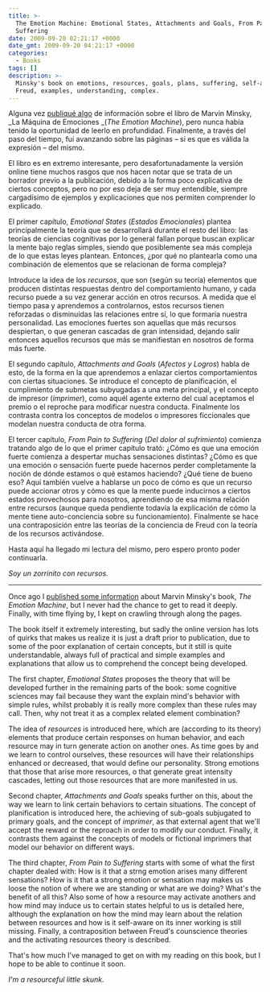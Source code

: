 ```yaml
---
title: >-
  The Emotion Machine: Emotional States, Attachments and Goals, From Pain to
  Suffering
date: 2009-09-20 02:21:17 +0000
date_gmt: 2009-09-20 04:21:17 +0000
categories:
  - Books
tags: []
description: >-
  Minsky's book on emotions, resources, goals, plans, suffering, self-awareness,
  Freud, examples, understanding, complex.
---
```



Alguna vez [publiqué algo](https://blog.alphasmanifesto.com.ar/2008/08/05/link-del-dia-la-maquina-de-emociones/) de información sobre el libro de Marvin Minsky, _La Máquina de Emociones _(_The Emotion Machine_), pero nunca había tenido la oportunidad de leerlo en profundidad. Finalmente, a través del paso del tiempo, fui avanzando sobre las páginas &ndash; si es que es válida la expresión &ndash; del mismo.

El libro es en extremo interesante, pero desafortunadamente la versión online tiene muchos rasgos que nos hacen notar que se trata de un borrador previo a la publicación, debido a la forma poco explicativa de ciertos conceptos, pero no por eso deja de ser muy entendible, siempre cargadísimo de ejemplos y explicaciones que nos permiten comprender lo explicado.

El primer capítulo, _Emotional States_ (_Estados Emocionales_) plantea principalmente la teoría que se desarrollará durante el resto del libro: las teorías de ciencias cognitivas por lo general fallan porque buscan explicar la mente bajo reglas simples, siendo que posiblemente sea más compleja de lo que estas leyes plantean. Entonces,  ¿por qué no plantearla como una combinación de elementos que se relacionan de forma compleja?

Introduce la idea de los _recursos_, que son (según su teoría) elementos que producen distintas respuestas dentro del comportamiento humano, y cada recurso puede a su vez generar acción en otros recursos. A medida que el tiempo pasa y aprendemos a controlarnos, estos recursos tienen reforzadas o disminuidas las relaciones entre sí, lo que formaría nuestra personalidad. Las emociones fuertes son aquellas que más recursos despiertan, o que generan cascadas de gran intensidad, dejando salir entonces aquellos recursos que más se manifiestan en nosotros de forma más fuerte.

El segundo capítulo, _Attachments and Goals_ (_Afectos y Logros_) habla de esto, de la forma en la que aprendemos a enlazar ciertos comportamientos con ciertas situaciones. Se introduce el concepto de planificación, el cumplimiento de submetas subyugadas a una meta principal, y el concepto de impresor (_imprimer_), como aquél agente externo del cual aceptamos el premio o el reproche para modificar nuestra conducta. Finalmente los contrasta contra los conceptos de modelos o impresores ficcionales que modelan nuestra conducta de otra forma.

El tercer capítulo, _From Pain to Suffering_ (_Del dolor al sufrimiento_) comienza tratando algo de lo que el primer capítulo trató:  ¿Cómo es que una emoción fuerte comienza a despertar muchas sensaciones distintas?  ¿Cómo es que una emoción o sensación fuerte puede hacernos perder completamente la noción de dónde estamos o qué estamos haciendo?  ¿Qué tiene de bueno eso? Aquí también vuelve a hablarse un poco de cómo es que un recurso puede accionar otros y cómo es que la mente puede inducirnos a ciertos estados provechosos para nosotros, aprendiendo de esa misma relación entre recursos (aunque queda pendiente todavía la explicación de cómo la mente tiene auto-conciencia sobre su funcionamiento). Finalmente se hace una contraposición entre las teorías de la conciencia de Freud con la teoría de los recursos activándose.

Hasta aquí ha llegado mi lectura del mismo, pero espero pronto poder continuarla.

_Soy un zorrinito con recursos._

---

Once ago I [published some information](https://blog.alphasmanifesto.com.ar/2008/08/05/link-del-dia-la-maquina-de-emociones/) about Marvin Minsky's book, _The Emotion Machine_, but I never had the chance to get to read it deeply. Finally, with time flying by, I kept on crawling through along the pages.

The book itself it extremely interesting, but sadly the online version has lots of quirks that makes us realize it is just a draft prior to publication, due to some of the poor explanation of certain concepts, but it still is quite understandable, always full of practical and simple examples and explanations that allow us to comprehend the concept being developed.

The first chapter, _Emotional States_ proposes the theory that will be developed further in the remaining parts of the book: some cognitive sciences may fail because they want the explain mind's behavior with simple rules, whilst probably it is really more complex than these rules may call. Then, why not treat it as a complex related element combination?

The idea of _resources_ is introduced here, which are (according to its theory) elements that produce certain responses on human behavior, and each resource may in turn generate action on another ones. As time goes by and we learn to control ourselves, these resources will have their relationships enhanced or decreased, that would define our personality. Strong emotions that those that arise more resources, o that generate great intensity cascades, letting out those resources that are more manifested in us.

Second chapter, _Attachments and Goals_ speaks further on this, about the way we learn to link certain behaviors to certain situations. The concept of planification is introduced here, the achieving of sub-goals subjugated to primary goals, and the concept of _imprimer_, as that external agent that we'll accept the reward or the reproach in order to modify our conduct. Finally, it contrasts them against the concepts of models or fictional imprimers that model our behavior on different ways.

The third chapter, _From Pain to Suffering_ starts with some of what the first chapter dealed with: How is it that a strng emotion arises many different sensations? How is it that a strong emotion or sensation may makes us loose the notion of where we are standing or what are we doing? What's the benefit of all this? Also some of how a resource may activate anothers and how mind may induce us to certain states helpful to us is detailed here, although the explanation on how the mind may learn about the relation between resources and how is it self-aware on its inner working is still missing. Finally, a contraposition between Freud's counscience theories and the activating resources theory is described.

That's how much I've managed to get on with my reading on this book, but I hope to be able to continue it soon.

_I'm a resourceful little skunk._
